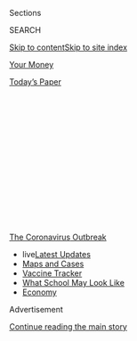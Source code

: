 <div id="app">

<div>

<div>

<div>

<div class="NYTAppHideMasthead css-1q2w90k e1suatyy0">

<div class="section css-ui9rw0 e1suatyy2">

<div class="css-eph4ug er09x8g0">

<div class="css-6n7j50">

</div>

<span class="css-1dv1kvn">Sections</span>

<div class="css-10488qs">

<span class="css-1dv1kvn">SEARCH</span>

</div>

[Skip to content](#site-content)[Skip to site index](#site-index)

</div>

<div id="masthead-section-label" class="css-1wr3we4 eaxe0e00">

[Your
Money](https://www.nytimes.com/section/your-money)

</div>

<div class="css-10698na e1huz5gh0">

</div>

</div>

<div id="masthead-bar-one" class="section hasLinks css-15hmgas e1csuq9d3">

<div class="css-uqyvli e1csuq9d0">

</div>

<div class="css-1uqjmks e1csuq9d1">

</div>

<div class="css-9e9ivx">

[](https://myaccount.nytimes.com/auth/login?response_type=cookie&client_id=vi)

</div>

<div class="css-1bvtpon e1csuq9d2">

[Today’s
Paper](https://www.nytimes.com/section/todayspaper)

</div>

</div>

</div>

</div>

<div data-aria-hidden="false">

<div id="site-content" data-role="main">

<div>

<div class="css-1aor85t" style="opacity:0.000000001;z-index:-1;visibility:hidden">

<div class="css-1hqnpie">

<div class="css-epjblv">

<span class="css-17xtcya">[Your
Money](/section/your-money)</span><span class="css-x15j1o">|</span><span class="css-fwqvlz">New
Tools for Home Buyers as the Pandemic Upends Real
Estate</span>

</div>

<div class="css-k008qs">

<div class="css-1iwv8en">

<span class="css-18z7m18"></span>

<div>

</div>

</div>

<span class="css-1n6z4y">https://nyti.ms/32rn9TS</span>

<div class="css-1705lsu">

<div class="css-4xjgmj">

<div class="css-4skfbu" data-role="toolbar" data-aria-label="Social Media Share buttons, Save button, and Comments Panel with current comment count" data-testid="share-tools">

  - 
  - 
  - 
  - 
    
    <div class="css-6n7j50">
    
    </div>

  - 

</div>

</div>

</div>

</div>

</div>

</div>

<div id="NYT_TOP_BANNER_REGION" class="css-13pd83m">

<div>

<div id="styln-prism-menu-1592847958612" class="section interactive-content interactive-size-medium css-1edisqu">

<div class="css-17ih8de interactive-body">

<div id="scroll-container" class="css-1gj85ro">

[<span class="styln-title-wrap"><span class="css-1pje3qr">The
Coronavirus</span><span class="css-1pje3qr">
Outbreak</span></span>](https://www.nytimes.com/news-event/coronavirus?action=click&pgtype=Article&state=default&region=TOP_BANNER&context=storylines_menu)

  - <span class="css-kqxiym" data-emphasize="true">live</span>[Latest
    Updates](https://www.nytimes.com/2020/08/01/world/coronavirus-covid-19.html?action=click&pgtype=Article&state=default&region=TOP_BANNER&context=storylines_menu)
  - [Maps and
    Cases](https://www.nytimes.com/interactive/2020/us/coronavirus-us-cases.html?action=click&pgtype=Article&state=default&region=TOP_BANNER&context=storylines_menu)
  - [Vaccine
    Tracker](https://www.nytimes.com/interactive/2020/science/coronavirus-vaccine-tracker.html?action=click&pgtype=Article&state=default&region=TOP_BANNER&context=storylines_menu)
  - [What School May Look
    Like](https://www.nytimes.com/interactive/2020/07/29/us/schools-reopening-coronavirus.html?action=click&pgtype=Article&state=default&region=TOP_BANNER&context=storylines_menu)
  - [Economy](https://www.nytimes.com/live/2020/07/31/business/stock-market-today-coronavirus?action=click&pgtype=Article&state=default&region=TOP_BANNER&context=storylines_menu)

</div>

</div>

</div>

</div>

</div>

<div id="top-wrapper" class="css-1sy8kpn">

<div id="top-slug" class="css-l9onyx">

Advertisement

</div>

[Continue reading the main
story](#after-top)

<div class="ad top-wrapper" style="text-align:center;height:100%;display:block;min-height:250px">

<div id="top" class="place-ad" data-position="top" data-size-key="top">

</div>

</div>

<div id="after-top">

</div>

</div>

<div>

<div id="sponsor-wrapper" class="css-1hyfx7x">

<div id="sponsor-slug" class="css-19vbshk">

Supported by

</div>

[Continue reading the main
story](#after-sponsor)

<div id="sponsor" class="ad sponsor-wrapper" style="text-align:center;height:100%;display:block">

</div>

<div id="after-sponsor">

</div>

</div>

<div class="css-186x18t">

Wealth Matters

</div>

<div class="css-1vkm6nb ehdk2mb0">

# New Tools for Home Buyers as the Pandemic Upends Real Estate

</div>

As homeowners rethink their surroundings and rush to relocate, companies
are offering creative ways to help ease a fraught process.

<div class="css-79elbk" data-testid="photoviewer-wrapper">

<div class="css-z3e15g" data-testid="photoviewer-wrapper-hidden">

</div>

<div class="css-1a48zt4 ehw59r15" data-testid="photoviewer-children">

![<span class="css-16f3y1r e13ogyst0" data-aria-hidden="true">Working
from home during the pandemic prompted Dan Feder to consider moving his
family to another Los Angeles neighborhood to be closer to his son’s
school.</span><span class="css-cnj6d5 e1z0qqy90" itemprop="copyrightHolder"><span class="css-1ly73wi e1tej78p0">Credit...</span><span><span>Rozette
Rago for The New York
Times</span></span></span>](https://static01.nyt.com/images/2020/07/17/business/17Wealth-01/merlin_174612078_80263407-18e1-4b2e-8281-3d389ec05ddc-articleLarge.jpg?quality=75&auto=webp&disable=upscale)

</div>

</div>

<div class="css-18e8msd">

<div class="css-vp77d3 epjyd6m0">

<div class="css-1baulvz">

By [<span class="css-1baulvz last-byline" itemprop="name">Paul
Sullivan</span>](https://www.nytimes.com/by/paul-sullivan)

</div>

</div>

  - 
    
    <div class="css-ld3wwf e16638kd2">
    
    July 17,
    2020
    
    </div>

  - 
    
    <div class="css-4xjgmj">
    
    <div class="css-d8bdto" data-role="toolbar" data-aria-label="Social Media Share buttons, Save button, and Comments Panel with current comment count" data-testid="share-tools">
    
      - 
      - 
      - 
      - 
        
        <div class="css-6n7j50">
        
        </div>
    
      - 
    
    </div>
    
    </div>

</div>

</div>

<div class="section meteredContent css-1r7ky0e" name="articleBody" itemprop="articleBody">

<div class="css-1fanzo5 StoryBodyCompanionColumn">

<div class="css-53u6y8">

[Dan
Feder](https://tmagazine.blogs.nytimes.com/2012/03/27/a-bold-move/), a
graphic designer, and his husband, Don Bacigalupi, a museum director,
have lived in the Hancock Park neighborhood of Los Angeles for two
years. But they started looking to move closer to their teenage son’s
school when pandemic lockdowns showed they could avoid a commute across
town by working from home.

Yet having moved from Chicago two years ago, they still felt that they
had an outsider’s view of Southern California real estate. They worried,
too, about making a mistake in an uncertain economy.

“With so many unknown variables in the world, we wanted as much
information as we could get before moving forward with such a large
financial decision,” Mr. Feder said. “As an outsider, it’s difficult to
gauge that.”

Buying a home under any circumstances can be stressful. But with some
buyers looking to improve their lives during the pandemic and others
trying to flee congested cities for greater space in the suburbs, the
rush to move could cause unexpected problems. Companies are coming up
with creative ways to help ease the process.

</div>

</div>

<div class="css-1fanzo5 StoryBodyCompanionColumn">

<div class="css-53u6y8">

The financial aspect alone is daunting in this economy. Down payments on
a home can be 25 percent to 30 percent of the purchase price, money that
becomes largely untouchable once it’s handed over. But there are other
factors to consider. Carrying costs are one, but so is the nature of a
home as an asset: It may be worth millions of dollars on Zillow, but
selling it for that price can be difficult.

The pandemic has created interrelated dynamics that make the process
more complex. Some buyers want out of their city apartments, having
already been cooped up in them for months this winter. If they have
children, they may be acting quickly to get settled before the school
year starts.

Existing-home sales in the United States [fell 26.6 percent in
May](https://www.nar.realtor/newsroom/existing-home-sales-fall-9-7-in-may-while-nar-expects-strong-rebound-in-coming-months)
from a year earlier, to 3.9 million, according to the National
Association of Realtors, but the pandemic has been a catalyst for many
to move, with suburban areas drawing more interest, according to [a
separate
report](https://www.nar.realtor/sites/default/files/documents/2020-market-recovery-survey-07-09-2020.pdf)
from the Realtor group. For example, the median sale price of a home in
New Canaan, Conn., which is within commuting distance of Manhattan,
[rose 29 percent in
May](https://newcanaanite.com/new-canaan-home-sales-median-price-up-29-in-may-3046583)
from the year before.

The national average interest rate on 30-year fixed mortgages [fell
below 3
percent](https://www.nytimes.com/2020/07/16/business/mortgage-rates-below-3-percent.html)
for the first time on record this week, which could spur more people to
buy a home.

There are deals in cities for those with cash and a strong stomach. Some
of those purchases, costing millions of dollars, have been made through
online scrolling and Zoom walk-throughs. But when purchases are driven
by video, what catches the eye sells, and flaws can be missed.

</div>

</div>

<div class="css-1fanzo5 StoryBodyCompanionColumn">

<div class="css-53u6y8">

“While various video technologies are changing how we travel and what we
need to see live, I would not advise nor endorse buying any real estate
sight unseen,” said Bill Nimmo, who heads the real estate asset
management group at Wells Fargo Private Bank. “It can make sense to put
a property under contract before visually seeing it, but not to close on
it without seeing it
live.”

<div id="NYT_MAIN_CONTENT_1_REGION" class="css-9tf9ac">

<div>

<div id="styln-covid-updates-world" class="section interactive-content interactive-size-medium css-1ftcdic">

<div class="css-17ih8de interactive-body">

<div id="styln-briefing-block" data-asset-id="QXJ0aWNsZTpueXQ6Ly9hcnRpY2xlLzhiMjRmNTQ0LWVhMmUtNTlmNC1hMDZiLTM0YWI3YTlmN2E4YQ==">

<div class="briefing-block-header-section">

# [Latest Updates: Global Coronavirus Outbreak](https://www.nytimes.com/2020/08/01/world/coronavirus-covid-19.html?action=click&pgtype=Article&state=default&region=MAIN_CONTENT_1&context=storylines_live_updates)

<div class="briefing-block-ts">

Updated 2020-08-01T18:23:51.652Z

</div>

</div>

  - [Top officials work to break impasse over jobless
    benefit.](https://www.nytimes.com/2020/08/01/world/coronavirus-covid-19.html?action=click&pgtype=Article&state=default&region=MAIN_CONTENT_1&context=storylines_live_updates#link-3ac56579)
  - [The virus picks up dangerous speed in the Midwest, and in areas
    that had seen
    success.](https://www.nytimes.com/2020/08/01/world/coronavirus-covid-19.html?action=click&pgtype=Article&state=default&region=MAIN_CONTENT_1&context=storylines_live_updates#link-8796723)
  - [Thousands in Berlin protest Germany’s coronavirus
    measures.](https://www.nytimes.com/2020/08/01/world/coronavirus-covid-19.html?action=click&pgtype=Article&state=default&region=MAIN_CONTENT_1&context=storylines_live_updates#link-25930521)

<div class="briefing-block-footer">

<div class="briefing-block-footer-meta">

[See more
updates](https://www.nytimes.com/2020/08/01/world/coronavirus-covid-19.html?action=click&pgtype=Article&state=default&region=MAIN_CONTENT_1&context=storylines_live_updates)

</div>

<div class="briefing-block-briefinglinks">

<span>More live coverage:</span>
[Markets](https://www.nytimes.com/live/2020/07/31/business/stock-market-today-coronavirus?action=click&pgtype=Article&state=default&region=MAIN_CONTENT_1&context=storylines_live_updates)

</div>

</div>

</div>

</div>

</div>

</div>

</div>

He pointed to the ineffable feeling of home, from the light and flow to
the neighbors. “These are subjective things that most buyers should see
and experience to make a major investment,” Mr. Nimmo said.

</div>

</div>

<div class="css-79elbk" data-testid="photoviewer-wrapper">

<div class="css-z3e15g" data-testid="photoviewer-wrapper-hidden">

</div>

<div class="css-1a48zt4 ehw59r15" data-testid="photoviewer-children">

![<span class="css-16f3y1r e13ogyst0" data-aria-hidden="true">A
residential tower under construction in Lower Manhattan, 130 William, is
open for virtual
tours.</span><span class="css-cnj6d5 e1z0qqy90" itemprop="copyrightHolder"><span class="css-1ly73wi e1tej78p0">Credit...</span><span>Michael
Kleinberg</span></span>](https://static01.nyt.com/images/2020/07/17/business/17Wealth-sub/17Wealth-sub-articleLarge.jpg?quality=75&auto=webp&disable=upscale)

</div>

</div>

<div class="css-1fanzo5 StoryBodyCompanionColumn">

<div class="css-53u6y8">

The risk of buying anything sight unseen is unavoidable with a project
under development. During the stay-at-home order in New York, 10 buyers
purchased luxury condos for $2 million to $6 million at an unfinished
development, [130 William](https://130william.com/), in the financial
district.

Buyers usually get to peruse a high-end show room, to touch finishes and
see how kitchens and bathrooms will be laid out. But in this case, they
relied on online material, created for each apartment, down to the view
from the windows.

“The shutdown worked to our advantage,” said Scott J. Avram, a senior
vice president at Lightstone, the developer of 130 William. “It turned
out to be a good bet to push more advertising. Buyers were almost a
captive audience.”

Some were persuaded to buy because they could put down a 10 percent
deposit, lock in a low-interest mortgage but not have to close until the
fall, when the building will be finished.

</div>

</div>

<div class="css-1fanzo5 StoryBodyCompanionColumn">

<div class="css-53u6y8">

How people are doing their due diligence in this stressful time is as
distinct as this moment in history.

Some are trying to do traditional due diligence through new services.
This was the case with Mr. Feder. Last year, he fell in love with a
neighborhood on the west side of Los Angeles only to watch flames engulf
it in last season’s wildfires.

“We watched half the neighborhood burn up,” he said. “We have a large
art collection, and we didn’t want to put that at risk.”

So in the pandemic, he turned to a new product offered by PURE Insurance
called Home Spotlight. The report rates a home’s risk for natural
disasters like flooding, hurricanes, earthquakes and wildfires, and it
is meant to show buyers whether PURE would insure the home. Not getting
home insurance through a commercial carrier like PURE, AIG or Chubb
substantially increases the annual premiums.

But the report also details any insurance claims, construction permits
and work done on the home that could point to other problems that are
not apparent at first glance — and certainly not through a video
tour.

<div id="NYT_MAIN_CONTENT_3_REGION" class="css-9tf9ac">

<div>

<div id="styln-prism-freeform-1594220623585" class="section interactive-content interactive-size-medium css-1ftcdic">

<div class="css-17ih8de interactive-body">

<div id="prism-freeform-block-62021" class="css-19mumt8" data-role="complementary" data-storyline="The Coronavirus Outbreak" data-truncated="true" tabindex="0">

<div class="css-a8d9oz">

<div class="css-eb027h">

[](https://www.nytimes.com/news-event/coronavirus?action=click&pgtype=Article&state=default&region=MAIN_CONTENT_3&context=storylines_faq)

### The Coronavirus Outbreak ›

#### Frequently Asked Questions

Updated July 27, 2020

  - #### Should I refinance my mortgage?
    
      - [It could be a good
        idea,](https://www.nytimes.com/article/coronavirus-money-unemployment.html?action=click&pgtype=Article&state=default&region=MAIN_CONTENT_3&context=storylines_faq)
        because mortgage rates have [never been
        lower.](https://www.nytimes.com/2020/07/16/business/mortgage-rates-below-3-percent.html?action=click&pgtype=Article&state=default&region=MAIN_CONTENT_3&context=storylines_faq)
        Refinancing requests have pushed mortgage applications to some
        of the highest levels since 2008, so be prepared to get in line.
        But defaults are also up, so if you’re thinking about buying a
        home, be aware that some lenders have tightened their standards.

  - #### What is school going to look like in September?
    
      - It is unlikely that many schools will return to a normal
        schedule this fall, requiring the grind of [online
        learning](https://www.nytimes.com/2020/06/05/us/coronavirus-education-lost-learning.html?action=click&pgtype=Article&state=default&region=MAIN_CONTENT_3&context=storylines_faq),
        [makeshift child
        care](https://www.nytimes.com/2020/05/29/us/coronavirus-child-care-centers.html?action=click&pgtype=Article&state=default&region=MAIN_CONTENT_3&context=storylines_faq)
        and [stunted
        workdays](https://www.nytimes.com/2020/06/03/business/economy/coronavirus-working-women.html?action=click&pgtype=Article&state=default&region=MAIN_CONTENT_3&context=storylines_faq)
        to continue. California’s two largest public school districts —
        Los Angeles and San Diego — said on July 13, that [instruction
        will be remote-only in the
        fall](https://www.nytimes.com/2020/07/13/us/lausd-san-diego-school-reopening.html?action=click&pgtype=Article&state=default&region=MAIN_CONTENT_3&context=storylines_faq),
        citing concerns that surging coronavirus infections in their
        areas pose too dire a risk for students and teachers. Together,
        the two districts enroll some 825,000 students. They are the
        largest in the country so far to abandon plans for even a
        partial physical return to classrooms when they reopen in
        August. For other districts, the solution won’t be an
        all-or-nothing approach. [Many
        systems](https://bioethics.jhu.edu/research-and-outreach/projects/eschool-initiative/school-policy-tracker/),
        including the nation’s largest, New York City, are devising
        [hybrid
        plans](https://www.nytimes.com/2020/06/26/us/coronavirus-schools-reopen-fall.html?action=click&pgtype=Article&state=default&region=MAIN_CONTENT_3&context=storylines_faq)
        that involve spending some days in classrooms and other days
        online. There’s no national policy on this yet, so check with
        your municipal school system regularly to see what is happening
        in your community.

  - #### Is the coronavirus airborne?
    
      - The coronavirus [can stay aloft for hours in tiny droplets in
        stagnant
        air](https://www.nytimes.com/2020/07/04/health/239-experts-with-one-big-claim-the-coronavirus-is-airborne.html?action=click&pgtype=Article&state=default&region=MAIN_CONTENT_3&context=storylines_faq),
        infecting people as they inhale, mounting scientific evidence
        suggests. This risk is highest in crowded indoor spaces with
        poor ventilation, and may help explain super-spreading events
        reported in meatpacking plants, churches and restaurants. [It’s
        unclear how often the virus is
        spread](https://www.nytimes.com/2020/07/06/health/coronavirus-airborne-aerosols.html?action=click&pgtype=Article&state=default&region=MAIN_CONTENT_3&context=storylines_faq)
        via these tiny droplets, or aerosols, compared with larger
        droplets that are expelled when a sick person coughs or sneezes,
        or transmitted through contact with contaminated surfaces, said
        Linsey Marr, an aerosol expert at Virginia Tech. Aerosols are
        released even when a person without symptoms exhales, talks or
        sings, according to Dr. Marr and more than 200 other experts,
        who [have outlined the evidence in an open letter to the World
        Health
        Organization](https://academic.oup.com/cid/article/doi/10.1093/cid/ciaa939/5867798).

  - #### What are the symptoms of coronavirus?
    
      - Common symptoms [include fever, a dry cough, fatigue and
        difficulty breathing or shortness of
        breath.](https://www.nytimes.com/article/symptoms-coronavirus.html?action=click&pgtype=Article&state=default&region=MAIN_CONTENT_3&context=storylines_faq)
        Some of these symptoms overlap with those of the flu, making
        detection difficult, but runny noses and stuffy sinuses are less
        common. [The C.D.C. has
        also](https://www.nytimes.com/2020/04/27/health/coronavirus-symptoms-cdc.html?action=click&pgtype=Article&state=default&region=MAIN_CONTENT_3&context=storylines_faq)
        added chills, muscle pain, sore throat, headache and a new loss
        of the sense of taste or smell as symptoms to look out for. Most
        people fall ill five to seven days after exposure, but symptoms
        may appear in as few as two days or as many as 14 days.

  - #### Does asymptomatic transmission of Covid-19 happen?
    
      - So far, the evidence seems to show it does. A widely cited
        [paper](https://www.nature.com/articles/s41591-020-0869-5)
        published in April suggests that people are most infectious
        about two days before the onset of coronavirus symptoms and
        estimated that 44 percent of new infections were a result of
        transmission from people who were not yet showing symptoms.
        Recently, a top expert at the World Health Organization stated
        that transmission of the coronavirus by people who did not have
        symptoms was “very rare,” [but she later walked back that
        statement.](https://www.nytimes.com/2020/06/09/world/coronavirus-updates.html?action=click&pgtype=Article&state=default&region=MAIN_CONTENT_3&context=storylines_faq#link-1f302e21)

<div id="styln-survey-component-62021" class="styln-survey-component" data-surveyname="faq" data-surveystoryline="coronavirus">

</div>

</div>

<div class="css-6mllg9">

</div>

<div class="css-pmm6ed">

<span class="css-5gimkt"></span>

</div>

</div>

</div>

</div>

</div>

</div>

</div>

“If the buyers haven’t been given full disclosure, which is the law in
California, then it causes other questions to come up,” said Steven
Brown, chief executive of Hoffman Brown, an insurance brokerage firm.
“If you didn’t tell me about the toilet that overflowed and cost
$100,000 to fix, what else didn’t you tell us about?”

The report keeps the seller honest; it also slows down a buyer who may
be acting quickly without full information.

</div>

</div>

<div class="css-1fanzo5 StoryBodyCompanionColumn">

<div class="css-53u6y8">

A different type of fear — fear of missing out — is driving buyers who
see opportunities as city dwellers flee to the suburbs. Christopher Rim,
founder and chief executive of Command Education, an education
consultant in New York, said he had started getting unsolicited offers
for the TriBeCa loft that he bought less than a year ago. The offers
were for more than the $3 million he paid.

“I figured if I could score a deal on another apartment, it would be a
good trade,” he said.

He began looking for a bigger condo in a less-desirable neighborhood
where prices were cheaper, figuring he would be working from home for
the foreseeable future. But when his lowball offer of $3.5 million offer
on a condo listed for $4.8 million was accepted, Mr. Rim paused. He
worried about getting swept up in the moment.

Now his plan is to be more strategic and wait until the fall, when he is
betting people who have left the city will discount their apartments
even further. “There’s no way school is happening this fall,” he said.
“They’re going to want to offload some inventory.”

In addition to viewing real estate, closing on a property has become
more complicated and time consuming when social distancing is required.
No longer are a dozen people crammed into a law office conference room
to watch a buyer sign a stack of legal documents. But remote closings
actually require greater vigilance and time to ensure mistakes are not
made.

“When you’re face to face with a client, you’re able to go over all the
numbers with them and make sure what they’re signing at the closing is
what they negotiated,” said Sal Strazzullo, a real estate and estate
planning lawyer at Strazzullo Law. “Being on the phone with someone and
having them sign the documents when you read through them — you have to
step up your game.”

He said closings that normally took an hour and a half could stretch on
for 48 hours or more. Recently, he had to amend a closing when money
wired to buy a condo arrived four days late.

Mr. Feder has not found another house in Los Angeles yet, but he and his
husband have bought a weekend home in Palm Springs. They used their
insurer’s home spotlight to assess the renovations that had been done to
it.

</div>

</div>

<div class="css-1fanzo5 StoryBodyCompanionColumn">

<div class="css-53u6y8">

“It stood out for its cleanliness, but we saw permits that were pulled
for work on the home,” he said.

In this case, the renovations were purely for aesthetic reasons, but Mr.
Feder felt comfort having the additional background. “This is a very
uncertain age, and there’s a part of you that says, ‘Are we crazy for
making a real estate purchase now?’” he said. “But if you can be
confident and move forward, that’s better.”

</div>

</div>

<div>

</div>

</div>

<div>

</div>

<div>

</div>

<div>

</div>

<div>

<div id="bottom-wrapper" class="css-1ede5it">

<div id="bottom-slug" class="css-l9onyx">

Advertisement

</div>

[Continue reading the main
story](#after-bottom)

<div id="bottom" class="ad bottom-wrapper" style="text-align:center;height:100%;display:block;min-height:90px">

</div>

<div id="after-bottom">

</div>

</div>

</div>

</div>

</div>

## Site Index

<div>

</div>

## Site Information Navigation

  - [© <span>2020</span> <span>The New York Times
    Company</span>](https://help.nytimes.com/hc/en-us/articles/115014792127-Copyright-notice)

<!-- end list -->

  - [NYTCo](https://www.nytco.com/)
  - [Contact
    Us](https://help.nytimes.com/hc/en-us/articles/115015385887-Contact-Us)
  - [Work with us](https://www.nytco.com/careers/)
  - [Advertise](https://nytmediakit.com/)
  - [T Brand Studio](http://www.tbrandstudio.com/)
  - [Your Ad
    Choices](https://www.nytimes.com/privacy/cookie-policy#how-do-i-manage-trackers)
  - [Privacy](https://www.nytimes.com/privacy)
  - [Terms of
    Service](https://help.nytimes.com/hc/en-us/articles/115014893428-Terms-of-service)
  - [Terms of
    Sale](https://help.nytimes.com/hc/en-us/articles/115014893968-Terms-of-sale)
  - [Site
    Map](https://spiderbites.nytimes.com)
  - [Help](https://help.nytimes.com/hc/en-us)
  - [Subscriptions](https://www.nytimes.com/subscription?campaignId=37WXW)

</div>

</div>

</div>

</div>
